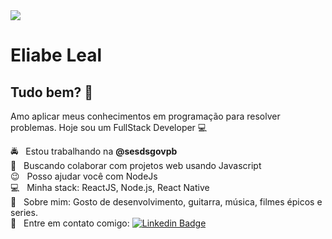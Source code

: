 <img width="auto" src="https://github.com/elileal/elileal/blob/master/5_ferramentas_em_alta_para_desenvolvedores_React.png">


# Eliabe Leal

## Tudo bem? 👋
Amo aplicar meus conhecimentos em programação para resolver problemas.
Hoje sou um FullStack Developer :computer:

 :oncoming_police_car:  &nbsp; Estou trabalhando na **@sesdsgovpb**
 <br/> :construction: &nbsp; Buscando colaborar com projetos web usando Javascript
 <br/> 😉 &nbsp; Posso ajudar você com NodeJs
 <br/> :computer: &nbsp; Minha stack: ReactJS, Node.js, React Native
 <br/> 💬  &nbsp; Sobre mim: Gosto de desenvolvimento, guitarra, música, filmes épicos e series.
 <br/> :email: &nbsp; Entre em contato comigo: [![Linkedin Badge](https://img.shields.io/badge/-EliabeLeal-blue?style=flat-square&logo=Linkedin&logoColor=white&link=https://www.linkedin.com/in/eliabeleal/)](https://www.linkedin.com/in/eliabeleal/) 

